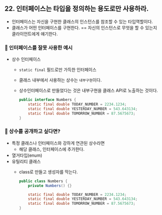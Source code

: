 ## 22. 인터페이스는 타입을 정의하는 용도로만 사용하라.

- 인터페이스는 자신을 구현한 클래스의 인스턴스를 참조할 수 있는 타입역할이다.
- 클래스가 어떤 인터페이스를 구현한다. == 자신의 인스턴스로 무엇을 할 수 있는지 클라이언트에게 얘기한다.

### 💎 인터페이스를 잘못 사용한 예시

- 상수 인터페이스
  - `static final` 필드로만 가득한 인터페이스
  - 클래스 내부에서 사용하는 상수는 `내부구현`이다.
  - 상수인터페이스로 만들었다는 것은 내부구현을 클래스 API로 노출하는 것이다.

    ```java
    public interface Numbers {
    	static final double TODAY_NUMBER = 2234.1234;
    	static final double YESTERDAY_NUMBER = 543.643134;
    	static final double TOMORROW_NUMBER = 87.5675673;
    }
    ```


### 💎 상수를 공개하고 싶다면?

- 특정 클래스나 인터페이스와 강하게 연관된 상수라면
  - 해당 클래스, 인터페이스에 추가한다.
- 열거타입(enum)
- 유틸리티 클래스
  - class로 만들고 생성자를 막는다.

    ```java
    public class Numbers {
    	private Numbers() {}
    
    	static final double TODAY_NUMBER = 2234.1234;
    	static final double YESTERDAY_NUMBER = 543.643134;
    	static final double TOMORROW_NUMBER = 87.5675673;
    }
    ```


